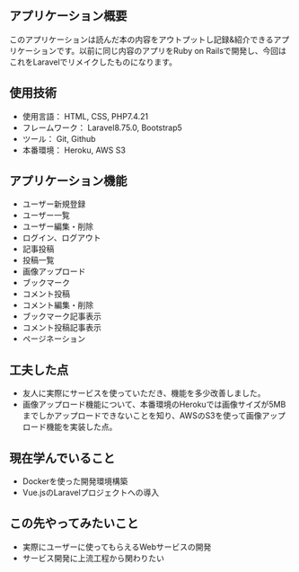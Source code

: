 ## アプリケーション概要
 このアプリケーションは読んだ本の内容をアウトプットし記録&紹介できるアプリケーションです。以前に同じ内容のアプリをRuby on Railsで開発し、今回はこれをLaravelでリメイクしたものになります。

## 使用技術
 * 使用言語： HTML, CSS, PHP7.4.21
 * フレームワーク： Laravel8.75.0, Bootstrap5
 * ツール： Git, Github
 * 本番環境： Heroku, AWS S3

## アプリケーション機能
 * ユーザー新規登録
 * ユーザー一覧
 * ユーザー編集・削除
 * ログイン、ログアウト
 * 記事投稿
 * 投稿一覧
 * 画像アップロード
 * ブックマーク
 * コメント投稿
 * コメント編集・削除
 * ブックマーク記事表示
 * コメント投稿記事表示
 * ページネーション

## 工夫した点
 * 友人に実際にサービスを使っていただき、機能を多少改善しました。 
 * 画像アップロード機能について、本番環境のHerokuでは画像サイズが5MBまでしかアップロードできないことを知り、AWSのS3を使って画像アップロード機能を実装した点。

## 現在学んでいること
 * Dockerを使った開発環境構築
 * Vue.jsのLaravelプロジェクトへの導入

## この先やってみたいこと
 * 実際にユーザーに使ってもらえるWebサービスの開発
 * サービス開発に上流工程から関わりたい